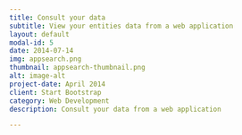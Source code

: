 ```yaml
---
title: Consult your data
subtitle: View your entities data from a web application
layout: default
modal-id: 5
date: 2014-07-14
img: appsearch.png
thumbnail: appsearch-thumbnail.png
alt: image-alt
project-date: April 2014
client: Start Bootstrap
category: Web Development
description: Consult your data from a web application

---
```


